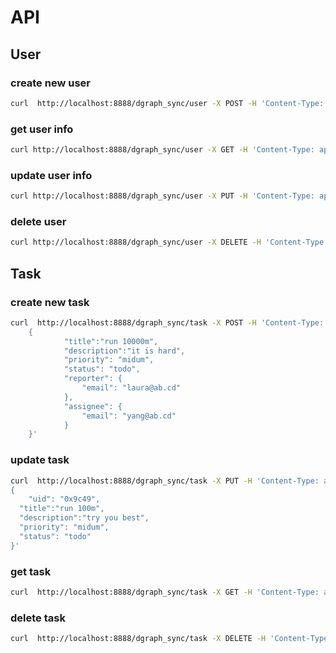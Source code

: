 # API

## User

### create new user

```bash
curl  http://localhost:8888/dgraph_sync/user -X POST -H 'Content-Type: application/json' -d '{"name":"laura", "email":"laura@ab.cd"}' 
```



### get user info

```bash
curl http://localhost:8888/dgraph_sync/user -X GET -H 'Content-Type: application/json' -d '{"email":"laura@ab.cd"}' 
```



### update user info

```bash
curl http://localhost:8888/dgraph_sync/user -X PUT -H 'Content-Type: application/json' -d '{"email":"laura@ab.cd","name":"laura Q"}'
```



###  delete user

```bash
curl http://localhost:8888/dgraph_sync/user -X DELETE -H 'Content-Type: application/json' -d '{"email":"laura@ab.cd"}' 
```



## Task

### create new task

```bash
curl  http://localhost:8888/dgraph_sync/task -X POST -H 'Content-Type: application/json' -d '
	{	
  			"title":"run 10000m", 
  			"description":"it is hard",
  			"priority": "midum",
  			"status": "todo",
  			"reporter": {
  				"email": "laura@ab.cd"
  			},
  			"assignee": {
  				"email": "yang@ab.cd"
  			}
  	}' 
```



### update task

```bash
curl  http://localhost:8888/dgraph_sync/task -X PUT -H 'Content-Type: application/json' -d '
{
	"uid": "0x9c49",
  "title":"run 100m",
  "description":"try you best",
  "priority": "midum",
  "status": "todo"
}'
```



### get task

```bash
curl  http://localhost:8888/dgraph_sync/task -X GET -H 'Content-Type: application/json' -d '{"uid":"0x9c49"}' 
```



### delete task

```bash
curl  http://localhost:8888/dgraph_sync/task -X DELETE -H 'Content-Type: application/json' -d '{"uid":"0x9c49"}' 
```



